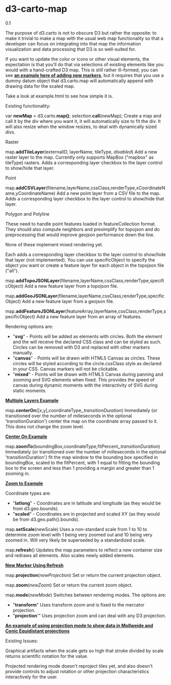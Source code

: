 d3-carto-map
======

0.1

The purpose of d3.carto is not to obscure D3 but rather the opposite: to make it trivial to make a map with the usual web map functionality so that a developer can focus on integrating into that map the information visualization and data processing that D3 is so well-suited for.

If you want to update the color or icons or other visual elements, the expectation is that you'll do that via selections of existing elements like you would with a hand-crafted D3 map. This is still rather ill-formed, you can see **[an example here of adding new markers](http://emeeks.github.io/cartomap/change-markers.html)**, but it requires that you use a dummy datum object that d3.carto.map will automatically append with drawing data for the scaled map.

Take a look at example.html to see how simple it is.

Existing functionality:

var **newMap** = d3.carto.**map()**;
selection.**call**(newMap);
Create a map and call it by the div where you want it, it will automatically size to fit the div. It will also resize when the window resizes, to deal with dynamically sized divs.

Raster

map.**addTileLayer**(externalID, layerName, tileType, *disabled*)
Add a new raster layer to the map. Currently only supports MapBox ("mapbox" as tileType) rasters. Adds a corresponding layer checkbox to the layer control to show/hide that layer.

Point

map.**addCSVLayer**(filename,layerName,cssClass,renderType,xCoordinateName,yCoordinateName)
Add a new point layer from a CSV file to the map. Adds a corresponding layer checkbox to the layer control to show/hide that layer.

Polygon and Polyline

These need to handle point features loaded in featureCollection format. They should also compute neighbors and presimplify for topojson and do preprocessing that would improve geojson performance down the line.

None of these implement mixed rendering yet.

Each adds a corresponding layer checkbox to the layer control to show/hide that layer (not implemented). You can use specificObject to specify the object you want or create a feature layer for each object in the topojson file ("all").

map.**addTopoJSONLayer**(filename,layerName,cssClass,renderType,specificObject)
Add a new feature layer from a topojson file. 

map.**addGeoJSONLayer**(filename,layerName,cssClass,renderType,specificObject)
Add a new feature layer from a geojson file.

map.**addFeatureJSONLayer**(featureArray,layerName,cssClass,renderType,specificObject)
Add a new feature layer from an array of features.

Rendering options are:
* "**svg**" - Points will be added as <g> elements with circles. Both the <g> element and the <circle> will receive the declared CSS class and can be styled as such. Circles can be removed with D3 and replaced with other markers manually.
* "**canvas**" - Points will be drawn with HTML5 Canvas as circles. These circles will be styled according to the circle.cssClass style as declared in your CSS. Canvas markers will not be clickable.
* "**mixed**" - Points will be drawn with HTML5 Canvas during panning and zooming and SVG elements when fixed. This provides the speed of canvas during dynamic moments with the interactivity of SVG during static moments.

**[Multiple Layers Example](http://emeeks.github.io/cartomap/many-layers.html)**

map.**centerOn**([x,y],coordinateType,*,transitionDuration*)
Immediately (or transitioned over the number of milleseconds in the optional 'transitionDuration') center the map on the coordinate array passed to it. This does not change the zoom level.

**[Center On Example](http://emeeks.github.io/cartomap/center-on-point.html)**

map.**zoomTo**(boundingBox,coordinateType,fitPercent,*,transitionDuration*)
Immediately (or transitioned over the number of milleseconds in the optional 'transitionDuration') fit the map window to the bounding box specified in boundingBox, scaled to the fitPercent, with 1 equal to fitting the bounding box to the screen and less than 1 providing a margin and greater than 1 zooming in.

**[Zoom to Example](http://emeeks.github.io/cartomap/zoom-to-bbox.html)**

Coordinate types are:
* "**latlong**" - Coordinates are in latitude and longitude (as they would be from d3.geo.bounds).
* "**scaled**" - Coordinates are in projected and scaled XY (as they would be from d3.geo.path().bounds).

map.**setScale**(newScale)
Uses a non-standard scale from 1 to 10 to determine zoom level with 1 being very zoomed out and 10 being very zoomed in. Will very likely be superseded by a standardized scale.

map.**refresh**()
Updates the map parameters to reflect a new container size and redraws all elements. Also scales newly added elements.

**[New Marker Using Refresh](http://emeeks.github.io/cartomap/change-markers.html)**

map.**projection**(*newProjection*)
Set or return the current projection object.

map.**zoom**(*newZoom*)
Set or return the current zoom object.

map.**mode**(*newMode*)
Switches between rendering modes. The options are:
* "**transform**" Uses transform zoom and is fixed to the mercator projection.
* "**projection**'" Uses projection zoom and can deal with any D3 projection.

**[An example of using projection mode to show data in Mollweide and Conic Equidistant projections](http://emeeks.github.io/cartomap/projected.html)**

Existing Issues:

Graphical artifacts when the scale gets so high that stroke divided by scale returns scientific notation for the value.

Projected rendering mode doesn't reproject tiles yet, and also doesn't provide controls to adjust rotation or other projection characteristics interactively for the user.